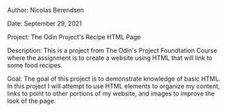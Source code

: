 Author: Nicolas Berendsen

Date: September 29, 2021

Project: The Odin Project's Recipe HTML Page

Description: This is a project from The Odin's Project Foundtation Course
where the assignment is to create a website using HTML that will link to
some food recipes.

Goal: The goal of this project is to demonstrate knowledge of basic HTML. In this
project I will attempt to use HTML elements to organize my content, links to point
to other portions of my website, and images to improve the look of the page.